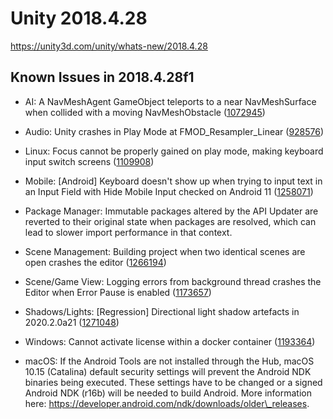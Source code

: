 # Unity 2018.4.28

https://unity3d.com/unity/whats-new/2018.4.28

## Known Issues in 2018.4.28f1



*   AI: A NavMeshAgent GameObject teleports to a near NavMeshSurface when collided with a moving NavMeshObstacle ([1072945](https://issuetracker.unity3d.com/issues/a-navmeshagent-gameobject-teleports-to-a-near-navmeshsurface-when-collided-with-a-moving-navmeshobstacle))
    
*   Audio: Unity crashes in Play Mode at FMOD\_Resampler\_Linear ([928576](https://issuetracker.unity3d.com/issues/unity-crashes-in-play-mode-at-fmod-resampler-linear))
    
*   Linux: Focus cannot be properly gained on play mode, making keyboard input switch screens ([1109908](https://issuetracker.unity3d.com/issues/linux-focus-cannot-be-properly-gained-on-play-mode-making-keyboard-input-switch-screens))
    
*   Mobile: \[Android\] Keyboard doesn't show up when trying to input text in an Input Field with Hide Mobile Input checked on Android 11 ([1258071](https://issuetracker.unity3d.com/issues/android-keyboard-doesnt-show-up-when-trying-to-input-text-in-an-input-field-with-hide-mobile-input-checked-on-android-11))
    
*   Package Manager: Immutable packages altered by the API Updater are reverted to their original state when packages are resolved, which can lead to slower import performance in that context.
    
*   Scene Management: Building project when two identical scenes are open crashes the editor ([1266194](https://issuetracker.unity3d.com/issues/building-project-when-two-identical-scenes-are-open-crashes-the-editor))
    
*   Scene/Game View: Logging errors from background thread crashes the Editor when Error Pause is enabled ([1173657](https://issuetracker.unity3d.com/issues/calling-assetbundle-dot-loadfromfileasync-with-a-path-that-does-not-exist-crashes-the-editor-when-error-pause-is-enabled))
    
*   Shadows/Lights: \[Regression\] Directional light shadow artefacts in 2020.2.0a21 ([1271048](https://issuetracker.unity3d.com/issues/hdrp-directional-light-artefacts-in-2020-dot-2-0a21))
    
*   Windows: Cannot activate license within a docker container ([1193364](https://issuetracker.unity3d.com/issues/cannot-activate-license-within-a-docker-container))
    
*   macOS: If the Android Tools are not installed through the Hub, macOS 10.15 (Catalina) default security settings will prevent the Android NDK binaries being executed. These settings have to be changed or a signed Android NDK (r16b) will be needed to build Android. More information here: https://developer.android.com/ndk/downloads/older\_releases.